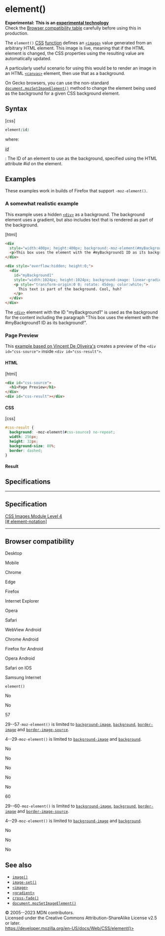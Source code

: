 element()
=========

**Experimental:** **This is an [experimental
technology](https://developer.mozilla.org/en-US/docs/MDN/Writing_guidelines/Experimental_deprecated_obsolete#experimental)**\
Check the [Browser compatibility table](#browser_compatibility)
carefully before using this in production.

The `element()` [CSS](https://developer.mozilla.org/en-US/docs/Web/CSS)
[function](css_functions.md) defines an [`<image>`](_Resources/Markup%20And%20Styling/css/image.md) value generated
from an arbitrary HTML element. This image is live, meaning that if the
HTML element is changed, the CSS properties using the resulting value
are automatically updated.

A particularly useful scenario for using this would be to render an
image in an HTML
[`<canvas>`](https://developer.mozilla.org/en-US/docs/Web/HTML/Element/canvas)
element, then use that as a background.

On Gecko browsers, you can use the non-standard
[`document.mozSetImageElement()`](https://developer.mozilla.org/en-US/docs/Web/API/Document/mozSetImageElement)
method to change the element being used as the background for a given
CSS background element.

Syntax
------

[css]

```css
element(id)
```

where:

[*id*](#id)

:   The ID of an element to use as the background, specified using the
    HTML attribute \#*id* on the element.

Examples
--------

These examples work in builds of Firefox that support `-moz-element()`.

### A somewhat realistic example

This example uses a hidden
[`<div>`](https://developer.mozilla.org/en-US/docs/Web/HTML/Element/div)
as a background. The background element uses a gradient, but also
includes text that is rendered as part of the background.

[html]

```html
<div
  style="width:400px; height:400px; background:-moz-element(#myBackground1) no-repeat;">
  <p>This box uses the element with the #myBackground1 ID as its background!</p>
</div>

<div style="overflow:hidden; height:0;">
  <div
    id="myBackground1"
    style="width:1024px; height:1024px; background-image: linear-gradient(to right, red, orange, yellow, white);">
    <p style="transform-origin:0 0; rotate: 45deg; color:white;">
      This text is part of the background. Cool, huh?
    </p>
  </div>
</div>
```

The
[`<div>`](https://developer.mozilla.org/en-US/docs/Web/HTML/Element/div)
element with the ID \"myBackground1\" is used as the background for the
content including the paragraph \"This box uses the element with the
\#myBackground1 ID as its background!\".

### Page Preview

This [example based on Vincent De
Oliveira\'s](https://iamvdo.me/en/blog/css-element-function) creates a
preview of the `<div id="css-source">` inside `<div id="css-result">`.

#### HTML

[html]

```html
<div id="css-source">
  <h1>Page Preview</h1>
</div>
<div id="css-result"></div>
```

#### CSS

[css]

```css
#css-result {
  background: -moz-element(#css-source) no-repeat;
  width: 256px;
  height: 32px;
  background-size: 80%;
  border: dashed;
}
```

#### Result

Specifications
--------------

  -------------------------------------------------------------------------------------

Specification
  -------------------------------------------------------------------------------------

  [CSS Images Module Level 4\
  [\#
  element-notation]](https://drafts.csswg.org/css-images-4/#element-notation)

  -------------------------------------------------------------------------------------

Browser compatibility
---------------------

Desktop

Mobile

Chrome

Edge

Firefox

Internet Explorer

Opera

Safari

WebView Android

Chrome Android

Firefox for Android

Opera Android

Safari on IOS

Samsung Internet

`element()`

No

No

57

29--57`-moz-element()` is limited to
[`background-image`](https://developer.mozilla.org/docs/Web/CSS/background-image),
[`background`](https://developer.mozilla.org/docs/Web/CSS/background),
[`border-image`](https://developer.mozilla.org/docs/Web/CSS/border-image)
and
[`border-image-source`](https://developer.mozilla.org/docs/Web/CSS/border-image-source).

4--29`-moz-element()` is limited to
[`background-image`](https://developer.mozilla.org/docs/Web/CSS/background-image)
and
[`background`](https://developer.mozilla.org/docs/Web/CSS/background).

No

No

No

No

No

60

29--60`-moz-element()` is limited to
[`background-image`](https://developer.mozilla.org/docs/Web/CSS/background-image),
[`background`](https://developer.mozilla.org/docs/Web/CSS/background),
[`border-image`](https://developer.mozilla.org/docs/Web/CSS/border-image)
and
[`border-image-source`](https://developer.mozilla.org/docs/Web/CSS/border-image-source).

4--29`-moz-element()` is limited to
[`background-image`](https://developer.mozilla.org/docs/Web/CSS/background-image)
and
[`background`](https://developer.mozilla.org/docs/Web/CSS/background).

No

No

No

See also
--------

- [`image()`](_Resources/Markup%20And%20Styling/css/image/image.md)
- [`image-set()`](image-set.md)
- [`<image>`](_Resources/Markup%20And%20Styling/css/image.md)
- [`<gradient>`](gradient.md)
- [`cross-fade()`](cross-fade.md)
- [`document.mozSetImageElement()`](https://developer.mozilla.org/en-US/docs/Web/API/Document/mozSetImageElement)

© 2005--2023 MDN contributors.\
Licensed under the Creative Commons Attribution-ShareAlike License v2.5
or later.\
https://developer.mozilla.org/en-US/docs/Web/CSS/element()>
